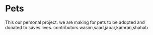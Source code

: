 # Pets 
This our personal project. we are making for pets 
to be adopted and donated to saves lives.
contributors
wasim,saad,jabar,kamran,shahab
